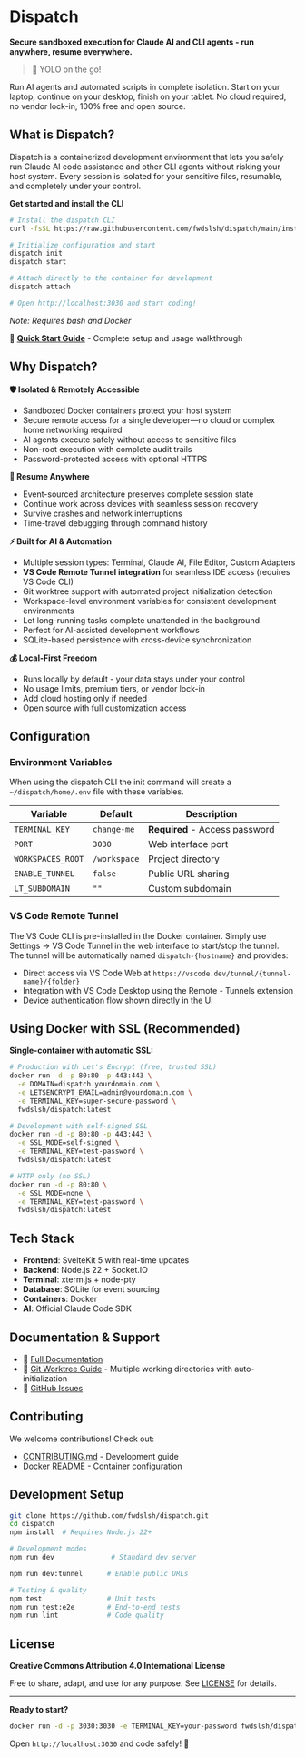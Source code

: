 # Dispatch

**Secure sandboxed execution for Claude AI and CLI agents - run anywhere, resume everywhere.**

> 🚀 YOLO on the go!

Run AI agents and automated scripts in complete isolation. Start on your laptop, continue on your desktop, finish on your tablet. No cloud required, no vendor lock-in, 100% free and open source.

## What is Dispatch?

Dispatch is a containerized development environment that lets you safely run Claude AI code assistance and other CLI agents without risking your host system. Every session is isolated for your sensitive files, resumable, and completely under your control.

**Get started and install the CLI**

```bash
# Install the dispatch CLI
curl -fsSL https://raw.githubusercontent.com/fwdslsh/dispatch/main/install.sh | bash

# Initialize configuration and start
dispatch init
dispatch start

# Attach directly to the container for development
dispatch attach

# Open http://localhost:3030 and start coding!
```

_Note: Requires bash and Docker_

📖 **[Quick Start Guide](QUICKSTART.md)** - Complete setup and usage walkthrough

## Why Dispatch?

**🛡️ Isolated & Remotely Accessible**

- Sandboxed Docker containers protect your host system
- Secure remote access for a single developer—no cloud or complex home networking required
- AI agents execute safely without access to sensitive files
- Non-root execution with complete audit trails
- Password-protected access with optional HTTPS

**🔄 Resume Anywhere**

- Event-sourced architecture preserves complete session state
- Continue work across devices with seamless session recovery
- Survive crashes and network interruptions
- Time-travel debugging through command history

**⚡ Built for AI & Automation**

- Multiple session types: Terminal, Claude AI, File Editor, Custom Adapters
- **VS Code Remote Tunnel integration** for seamless IDE access (requires VS Code CLI)
- Git worktree support with automated project initialization detection
- Workspace-level environment variables for consistent development environments
- Let long-running tasks complete unattended in the background
- Perfect for AI-assisted development workflows
- SQLite-based persistence with cross-device synchronization

**💰 Local-First Freedom**

- Runs locally by default - your data stays under your control
- No usage limits, premium tiers, or vendor lock-in
- Add cloud hosting only if needed
- Open source with full customization access

## Configuration

### Environment Variables

When using the dispatch CLI the init command will create a `~/dispatch/home/.env` file with these variables.

| Variable          | Default      | Description                    |
| ----------------- | ------------ | ------------------------------ |
| `TERMINAL_KEY`    | `change-me`  | **Required** - Access password |
| `PORT`            | `3030`       | Web interface port             |
| `WORKSPACES_ROOT` | `/workspace` | Project directory              |
| `ENABLE_TUNNEL`   | `false`      | Public URL sharing             |
| `LT_SUBDOMAIN`    | `""`         | Custom subdomain               |

### VS Code Remote Tunnel

The VS Code CLI is pre-installed in the Docker container. Simply use Settings → VS Code Tunnel in the web interface to start/stop the tunnel. The tunnel will be automatically named `dispatch-{hostname}` and provides:

- Direct access via VS Code Web at `https://vscode.dev/tunnel/{tunnel-name}/{folder}`
- Integration with VS Code Desktop using the Remote - Tunnels extension
- Device authentication flow shown directly in the UI

## Using Docker with SSL (Recommended)

**Single-container with automatic SSL:**

```bash
# Production with Let's Encrypt (free, trusted SSL)
docker run -d -p 80:80 -p 443:443 \
  -e DOMAIN=dispatch.yourdomain.com \
  -e LETSENCRYPT_EMAIL=admin@yourdomain.com \
  -e TERMINAL_KEY=super-secure-password \
  fwdslsh/dispatch:latest

# Development with self-signed SSL
docker run -d -p 80:80 -p 443:443 \
  -e SSL_MODE=self-signed \
  -e TERMINAL_KEY=test-password \
  fwdslsh/dispatch:latest

# HTTP only (no SSL)
docker run -d -p 80:80 \
  -e SSL_MODE=none \
  -e TERMINAL_KEY=test-password \
  fwdslsh/dispatch:latest
```

## Tech Stack

- **Frontend**: SvelteKit 5 with real-time updates
- **Backend**: Node.js 22 + Socket.IO
- **Terminal**: xterm.js + node-pty
- **Database**: SQLite for event sourcing
- **Containers**: Docker
- **AI**: Official Claude Code SDK

## Documentation & Support

- 📖 [Full Documentation](https://github.com/fwdslsh/dispatch/tree/main/docs)
- 🌿 [Git Worktree Guide](docs/GIT_WORKTREE.md) - Multiple working directories with auto-initialization
- 🐛 [GitHub Issues](https://github.com/fwdslsh/dispatch/issues)

## Contributing

We welcome contributions! Check out:

- [CONTRIBUTING.md](CONTRIBUTING.md) - Development guide
- [Docker README](docker/README.md) - Container configuration

## Development Setup

```bash
git clone https://github.com/fwdslsh/dispatch.git
cd dispatch
npm install  # Requires Node.js 22+

# Development modes
npm run dev              # Standard dev server

npm run dev:tunnel      # Enable public URLs

# Testing & quality
npm test                # Unit tests
npm run test:e2e        # End-to-end tests
npm run lint            # Code quality
```

## License

**Creative Commons Attribution 4.0 International License**

Free to share, adapt, and use for any purpose. See [LICENSE](LICENSE) for details.

---

**Ready to start?**

```bash
docker run -d -p 3030:3030 -e TERMINAL_KEY=your-password fwdslsh/dispatch:latest
```

Open `http://localhost:3030` and code safely! 🚀
